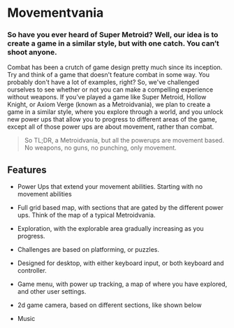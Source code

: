 [comment]: <> (This is just a copy/paste from the project pitch, this can be changed later) 


# Movementvania

### So have you ever heard of Super Metroid? Well, our idea is to create a game in a similar style, but with one catch. You can’t shoot anyone.

Combat has been a crutch of game design pretty much since its inception. Try and think of a game that doesn't feature combat in some way. You probably don't have a lot of examples, right? So, we've challenged ourselves to see whether or not you can make a compelling experience without weapons. If you’ve played a game like Super Metroid, Hollow Knight, or Axiom Verge (known as a Metroidvania), we plan to create a game in a similar style, where you explore through a world, and you unlock new power ups that allow you to progress to different areas of the game, except all of those power ups are about movement, rather than combat.

>So TL;DR, a Metroidvania, but all the powerups are movement based. No weapons, no guns, no punching, only movement.

## Features

- Power Ups that extend your movement abilities. Starting with no movement abilities 

- Full grid based map, with sections that are gated by the different power ups. Think of the map of a typical Metroidvania.


- Exploration, with the explorable area gradually increasing as you progress.

- Challenges are based on platforming, or puzzles. 

- Designed for desktop, with either keyboard input, or both keyboard and controller.

- Game menu, with power up tracking, a map of where you have explored, and other user settings. 

- 2d game camera, based on different sections, like shown below

- Music
